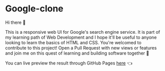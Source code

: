 # Google-clone

Hi there 👋

This is a responsive web UI for Google's search engine service. It is part of my learning path of Web Development and I hope it'll be useful to anyone looking to learn the basics of HTML and CSS. You're welcomed to contribute to this project! Open a Pull Request with new views or features and join me on this quest of learning and building software together 💪  

You can live preview the result through GitHub Pages [here](https://jsurrea.github.io/Google-clone/) 👈


